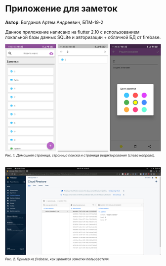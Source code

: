 # Приложение для заметок
**Автор**: Богданов Артем Андреевич, БПМ-19-2

Данное приложение написано на flutter 2.10 с использованием локальной базы данных SQLite и авторизации + облачной БД от firebase.

<div style="display: flex; justify-content: space-between">
  <div style="margin-right: 5px">
    <img src="./screenshots/home-page.jpg"/>
  </div>
  <div style="margin-right: 5px">
    <img src="./screenshots/search-page.jpg"/>
  </div>
  <div>
    <img src="./screenshots/edit-page.jpg"/> 
  </div>
</div>
<i style="font-size: 8pt;">Рис. 1. Домашняя страница, страница поиска и страница редактирования (слева направо).</i>
</br>
<br>

![Страница firebase](./screenshots/firebase.png)
<br>
<i style="font-size: 8pt;">Рис. 2. Пример из firebase, как хранятся заметки пользователя.</i>
</br>